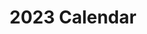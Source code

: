 ---
template: SingleItem
title: 2023 Calendar
status: Published
featuredImage: https://ucarecdn.com/0cdd0b44-0497-4ce4-8607-cfd73981fa65/-/crop/354x201/101,338/-/preview/
purchaseURL: https://ucarecdn.com/0cdd0b44-0497-4ce4-8607-cfd73981fa65/-/crop/354x201/101,338/-/preview/
categories:
  - category: Cards & Calendars
---